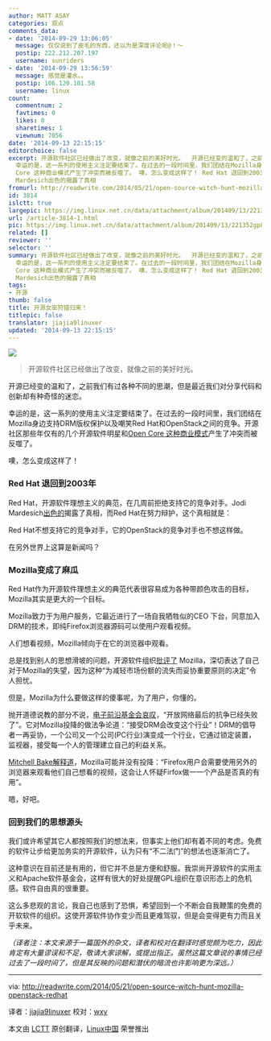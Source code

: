 ```yaml
---
author: MATT ASAY
categories: 观点
comments_data:
- date: '2014-09-29 13:06:05'
  message: 仅仅说到了皮毛的东西，还以为是深度评论呢@！～
  postip: 222.212.207.197
  username: sunriders
- date: '2014-09-29 13:56:59'
  message: 感觉是灌水。。
  postip: 106.120.101.58
  username: linux
count:
  commentnum: 2
  favtimes: 0
  likes: 0
  sharetimes: 1
  viewnum: 7056
date: '2014-09-13 22:15:15'
editorchoice: false
excerpt: 开源软件社区已经做出了改变，就像之前的美好时光。  开源已经变的温和了，之前我们有过各种不同的思潮，但是最近我们对分享代码和创新却有种奇怪的迷恋。
  幸运的是，这一系列的使用主义注定要结束了。在过去的一段时间里，我们团结在Mozilla身边支持DRM版权保护以及嘲笑Red Hat和OpenStack之间的竞争。开源社区那些年仅有的几个开源软件明星和Open
  Core 这种商业模式产生了冲突而被反噬了。 噢，怎么变成这样了！ Red Hat 退回到2003年 Red Hat，开源软件理想主义的典范，在几周前拒绝支持它的竞争对手。Jodi
  Mardesich出色的揭露了真相
fromurl: http://readwrite.com/2014/05/21/open-source-witch-hunt-mozilla-openstack-redhat
id: 3814
islctt: true
largepic: https://img.linux.net.cn/data/attachment/album/201409/13/221352gp8i6raxenn5eyyn.jpg
url: /article-3814-1.html
pic: https://img.linux.net.cn/data/attachment/album/201409/13/221352gp8i6raxenn5eyyn.jpg.thumb.jpg
related: []
reviewer: ''
selector: ''
summary: 开源软件社区已经做出了改变，就像之前的美好时光。  开源已经变的温和了，之前我们有过各种不同的思潮，但是最近我们对分享代码和创新却有种奇怪的迷恋。
  幸运的是，这一系列的使用主义注定要结束了。在过去的一段时间里，我们团结在Mozilla身边支持DRM版权保护以及嘲笑Red Hat和OpenStack之间的竞争。开源社区那些年仅有的几个开源软件明星和Open
  Core 这种商业模式产生了冲突而被反噬了。 噢，怎么变成这样了！ Red Hat 退回到2003年 Red Hat，开源软件理想主义的典范，在几周前拒绝支持它的竞争对手。Jodi
  Mardesich出色的揭露了真相
tags:
- 开源
thumb: false
title: 开源女巫狩猎归来！
titlepic: false
translator: jiajia9linuxer
updated: '2014-09-13 22:15:15'
---
```


![](/data/attachment/album/201409/13/221352gp8i6raxenn5eyyn.jpg)



> 
> 开源软件社区已经做出了改变，就像之前的美好时光。
> 
> 
> 


开源已经变的温和了，之前我们有过各种不同的思潮，但是最近我们对分享代码和创新却有种奇怪的迷恋。


幸运的是，这一系列的使用主义注定要结束了。在过去的一段时间里，我们团结在Mozilla身边支持DRM版权保护以及嘲笑Red Hat和OpenStack之间的竞争。开源社区那些年仅有的几个开源软件明星和[Open Core 这种商业模式](http://en.m.wikipedia.org/wiki/Open_core)产生了冲突而被反噬了。


噢，怎么变成这样了！


### Red Hat 退回到2003年


Red Hat，开源软件理想主义的典范，在几周前拒绝支持它的竞争对手。Jodi Mardesich[出色的](http://readwrite.com/2014/05/16/red-hat-openstack-mirantis-rhel-support)揭露了真相，而Red Hat在努力辩护，这个真相就是：


Red Hat不想支持它的竞争对手，它的OpenStack的竞争对手也不想这样做。


在另外世界上这算是新闻吗？


### Mozilla变成了麻瓜


Red Hat作为开源软件理想主义的典范代表很容易成为各种带颜色攻击的目标，Mozilla其实是更大的一个目标。


Mozilla致力于为用户服务，它最近进行了一场自我牺牲似的CEO 下台，同意加入DRM的技术，即纯Firefox浏览器源码可以使用户观看视频。


人们想看视频，Mozilla倾向于在它的浏览器中观看。


总是找到别人的思想滑坡的问题，开源软件组织[批评了](http://www.fsf.org/news/fsf-condemns-partnership-between-mozilla-and-adobe-to-support-digital-restrictions-management) Mozilla，深切表达了自己对于Mozilla的失望，因为这种“为减轻市场份额的流失而妥协重要原则的决定”令人担忧。


但是，Mozilla为什么要做这样的傻事呢，为了用户，你懂的。


抛开道德说教的部分不说，[电子前沿基金会哀叹](https://www.eff.org/deeplinks/2014/05/mozilla-and-drm)，“开放网络最后的抗争已经失败了”。它对Mozilla投降的做法争论道：“接受DRM会改变这个行业”！DRM的倡导者一再妥协，一个公司又一个公司(PC行业)演变成一个行业，它通过锁定装置，监视器，接受每一个人的管理建立自己的利益关系。


[Mitchell Bake解释道](https://blog.mozilla.org/blog/2014/05/14/drm-and-the-challenge-of-serving-users/)，Mozilla可能并没有投降：“Firefox用户会需要使用另外的浏览器来观看他们自己想看的视频，这会让人怀疑Firfox做一一个产品是否真的有用”。


嗯，好吧。


### 回到我们的思想源头


我们或许希望其它人都按照我们的想法来，但事实上他们却有着不同的考虑。免费的软件让步给更加务实的开源软件，认为只有“不二法门”的想法也逐渐消亡了。


这种意识在目前还是有用的，但它并不总是方便和舒服。我崇尚开源软件的实用主义和Apache软件基金会，这样有很大的好处提醒GPL组织在意识形态上的危机感。软件自由真的很重要。


这么多悲观的言论，我自己也感到了恐惧，希望回到一个不断会自我鞭策的免费的开软软件的组织。这使开源软件协作变少而且更难驾驭，但是会变得更有力而且关乎未来。


*（译者注：本文来源于一篇国外的杂文，译者和校对在翻译时感觉颇为吃力，因此肯定有大量谬误和不足，敬请大家谅解，或提出指正。虽然这篇文章说的事情已经过去了一段时间了，但是其反映的问题和潜伏的暗流也许影响更为深远。）*




---


via: <http://readwrite.com/2014/05/21/open-source-witch-hunt-mozilla-openstack-redhat> 


译者：[jiajia9linuxer](https://github.com/jiajia9linuxer) 校对：[wxy](https://github.com/wxy)


本文由 [LCTT](https://github.com/LCTT/TranslateProject) 原创翻译，[Linux中国](http://linux.cn/) 荣誉推出